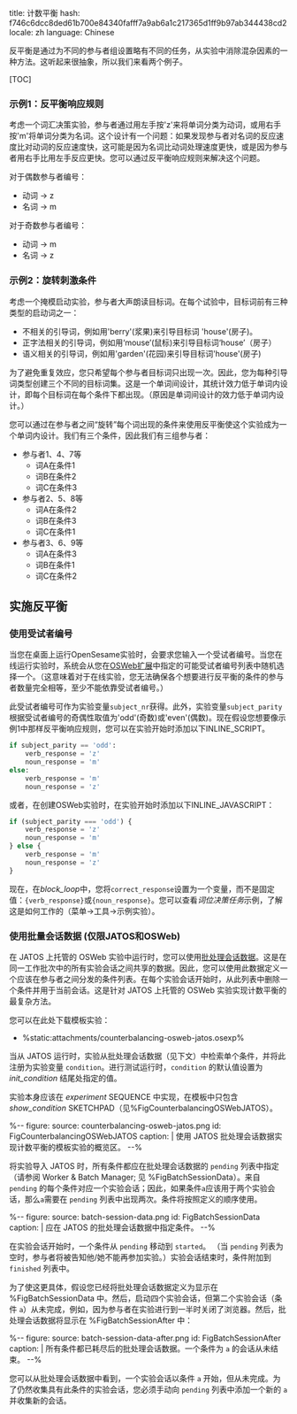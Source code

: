 title: 计数平衡
hash: f746c6dcc8ded61b700e84340fafff7a9ab6a1c217365d1ff9b97ab344438cd2
locale: zh
language: Chinese

反平衡是通过为不同的参与者组设置略有不同的任务，从实验中消除混杂因素的一种方法。这听起来很抽象，所以我们来看两个例子。

[TOC]

### 示例1：反平衡响应规则

考虑一个词汇决策实验，参与者通过用左手按'z'来将单词分类为动词，或用右手按'm'将单词分类为名词。这个设计有一个问题：如果发现参与者对名词的反应速度比对动词的反应速度快，这可能是因为名词比动词处理速度更快，或是因为参与者用右手比用左手反应更快。您可以通过反平衡响应规则来解决这个问题。

对于偶数参与者编号：

- 动词 → z
- 名词 → m

对于奇数参与者编号：

- 动词 → m
- 名词 → z

### 示例2：旋转刺激条件

考虑一个掩模启动实验，参与者大声朗读目标词。在每个试验中，目标词前有三种类型的启动词之一：

- 不相关的引导词，例如用'berry'(浆果)来引导目标词 'house'(房子)。
- 正字法相关的引导词，例如用‘mouse’(鼠标)来引导目标词‘house’（房子）
- 语义相关的引导词，例如用'garden'(花园)来引导目标词'house'(房子)

为了避免重复效应，您只希望每个参与者目标词只出现一次。因此，您为每种引导词类型创建三个不同的目标词集。这是一个单词间设计，其统计效力低于单词内设计，即每个目标词在每个条件下都出现。（原因是单词间设计的效力低于单词内设计。）

您可以通过在参与者之间“旋转”每个词出现的条件来使用反平衡使这个实验成为一个单词内设计。我们有三个条件，因此我们有三组参与者：

- 参与者1、4、7等
    - 词A在条件1
    - 词B在条件2
    - 词C在条件3
- 参与者2、5、8等
    - 词A在条件2
    - 词B在条件3
    - 词C在条件1
- 参与者3、6、9等
    - 词A在条件3
    - 词B在条件1
    - 词C在条件2

## 实施反平衡

### 使用受试者编号

当您在桌面上运行OpenSesame实验时，会要求您输入一个受试者编号。当您在线运行实验时，系统会从您在[OSWeb扩展](%url:osweb)中指定的可能受试者编号列表中随机选择一个。（这意味着对于在线实验，您无法确保各个想要进行反平衡的条件的参与者数量完全相等，至少不能依靠受试者编号。）

此受试者编号可作为实验变量`subject_nr`获得。此外，实验变量`subject_parity`根据受试者编号的奇偶性取值为'odd'(奇数)或'even'(偶数)。现在假设您想要像示例1中那样反平衡响应规则，您可以在实验开始时添加以下INLINE_SCRIPT。

```python
if subject_parity == 'odd':
    verb_response = 'z'
    noun_response = 'm'
else:
    verb_response = 'm'
    noun_response = 'z'
```

或者，在创建OSWeb实验时，在实验开始时添加以下INLINE_JAVASCRIPT：

```javascript
if (subject_parity === 'odd') {
    verb_response = 'z'
    noun_response = 'm'
} else {
    verb_response = 'm'
    noun_response = 'z'
}
```

现在，在*block_loop*中，您将`correct_response`设置为一个变量，而不是固定值：`{verb_response}`或`{noun_response}`。您可以查看*词位决策任务*示例，了解这是如何工作的（菜单->工具->示例实验）。

### 使用批量会话数据 (仅限JATOS和OSWeb)

在 JATOS 上托管的 OSWeb 实验中运行时，您可以使用[批处理会话数据](https://www.jatos.org/jatos.js-Reference.html#functions-to-access-the-batch-session)。这是在同一工作批次中的所有实验会话之间共享的数据。因此，您可以使用此数据定义一个应该在参与者之间分发的条件列表。在每个实验会话开始时，从此列表中删除一个条件并用于当前会话。这是针对 JATOS 上托管的 OSWeb 实验实现计数平衡的最复杂方法。

您可以在此处下载模板实验：

- %static:attachments/counterbalancing-osweb-jatos.osexp%

当从 JATOS 运行时，实验从批处理会话数据（见下文）中检索单个条件，并将此注册为实验变量 `condition`。进行测试运行时，`condition` 的默认值设置为 *init_condition* 结尾处指定的值。

实验本身应该在 *experiment* SEQUENCE 中实现，在模板中只包含 *show_condition* SKETCHPAD（见%FigCounterbalancingOSWebJATOS）。

%--
figure:
    source: counterbalancing-osweb-jatos.png
    id: FigCounterbalancingOSWebJATOS
    caption: |
        使用 JATOS 批处理会话数据实现计数平衡的模板实验的概览区。
--%

将实验导入 JATOS 时，所有条件都应在批处理会话数据的 `pending` 列表中指定（请参阅 Worker & Batch Manager; 见 %FigBatchSessionData）。来自 `pending` 的每个条件对应一个实验会话；因此，如果条件`a`应该用于两个实验会话，那么`a`需要在 `pending` 列表中出现两次。条件将按照定义的顺序使用。

%--
figure:
    source: batch-session-data.png
    id: FigBatchSessionData
    caption: |
        应在 JATOS 的批处理会话数据中指定条件。
--%

在实验会话开始时，一个条件从 `pending` 移动到 `started`。 （当 `pending` 列表为空时，参与者将被告知他/她不能再参加实验。）实验会话结束时，条件附加到 `finished` 列表中。

为了使这更具体，假设您已经将批处理会话数据定义为显示在 %FigBatchSessionData 中。然后，启动四个实验会话，但第二个实验会话（条件 `a`）从未完成，例如，因为参与者在实验进行到一半时关闭了浏览器。然后，批处理会话数据将显示在 %FigBatchSessionAfter 中：

%--
figure:
    source: batch-session-data-after.png
    id: FigBatchSessionAfter
    caption: |
        所有条件都已耗尽后的批处理会话数据。一个条件为 `a` 的会话从未结束。
--%

您可以从批处理会话数据中看到，一个实验会话以条件 `a` 开始，但从未完成。为了仍然收集具有此条件的实验会话，您必须手动向 `pending` 列表中添加一个新的 `a` 并收集新的会话。
